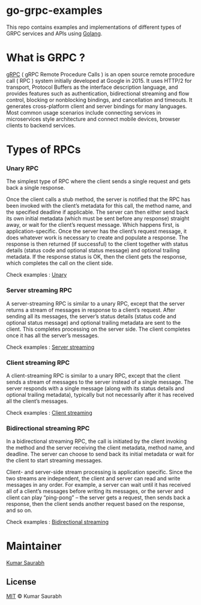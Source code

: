 # go-grpc-examples

This repo contains examples and implementations of different types of GRPC services and APIs using [Golang](https://golang.org/).

# What is GRPC ?

[gRPC](https://grpc.io/docs/) ( gRPC Remote Procedure Calls ) is an open source remote procedure call ( RPC ) system initially developed at Google in 2015. 
It uses HTTP/2 for transport, Protocol Buffers as the interface description language, and provides features such as authentication, bidirectional streaming and flow control, blocking or nonblocking bindings, and cancellation and timeouts.
It generates cross-platform client and server bindings for many languages. Most common usage scenarios include connecting services in microservices style architecture and connect mobile devices, browser clients to backend services.

# Types of RPCs

### Unary RPC

The simplest type of RPC where the client sends a single request and gets back a single response.

Once the client calls a stub method, the server is notified that the RPC has been invoked with the client’s metadata for this call, the method name, and the specified deadline if applicable.
The server can then either send back its own initial metadata (which must be sent before any response) straight away, or wait for the client’s request message. Which happens first, is application-specific.
Once the server has the client’s request message, it does whatever work is necessary to create and populate a response. The response is then returned (if successful) to the client together with status details (status code and optional status message) and optional trailing metadata.
If the response status is OK, then the client gets the response, which completes the call on the client side.

Check examples : [Unary](./unary)

### Server streaming RPC

A server-streaming RPC is similar to a unary RPC, except that the server returns a stream of messages in response to a client’s request. After sending all its messages, the server’s status details (status code and optional status message) and optional trailing metadata are sent to the client. This completes processing on the server side. The client completes once it has all the server’s messages.

Check examples : [Server streaming](./stream/server-streaming/)

### Client streaming RPC

A client-streaming RPC is similar to a unary RPC, except that the client sends a stream of messages to the server instead of a single message. The server responds with a single message (along with its status details and optional trailing metadata), typically but not necessarily after it has received all the client’s messages.

Check examples : [Client streaming](./stream/client-streaming/)

### Bidirectional streaming RPC

In a bidirectional streaming RPC, the call is initiated by the client invoking the method and the server receiving the client metadata, method name, and deadline. The server can choose to send back its initial metadata or wait for the client to start streaming messages.

Client- and server-side stream processing is application specific. Since the two streams are independent, the client and server can read and write messages in any order. For example, a server can wait until it has received all of a client’s messages before writing its messages, or the server and client can play “ping-pong” – the server gets a request, then sends back a response, then the client sends another request based on the response, and so on.

Check examples : [Bidirectional streaming](./stream/bi-directional-streaming/)

# Maintainer

[Kumar Saurabh](https://in.linkedin.com/in/itsksaurabh)

## License

[MIT](LICENSE) © Kumar Saurabh
